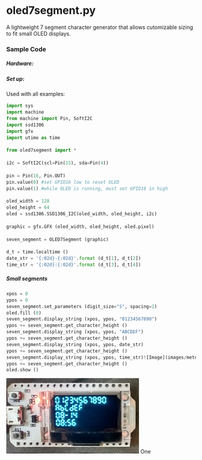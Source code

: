 # oled7segment.py

A lightweight 7 segment character generator that allows cutomizable sizing to fit small OLED displays.

### Sample Code

##### Hardware:

##### Set up:

Used with all examples:
```python
import sys
import machine
from machine import Pin, SoftI2C
import ssd1306
import gfx
import utime as time

from oled7segment import *

i2c = SoftI2C(scl=Pin(15), sda=Pin(4))

pin = Pin(16, Pin.OUT)
pin.value(0) #set GPIO16 low to reset OLED
pin.value(1) #while OLED is running, must set GPIO16 in high

oled_width = 128
oled_height = 64
oled = ssd1306.SSD1306_I2C(oled_width, oled_height, i2c)

graphic = gfx.GFX (oled_width, oled_height, oled.pixel)

seven_segment = OLED7Segment (graphic)

d_t = time.localtime ()
date_str = '{:02d}-{:02d}'.format (d_t[1], d_t[2])
time_str = '{:02d}:{:02d}'.format (d_t[3], d_t[4])
```

##### Small segments
```python
xpos = 0
ypos = 0
seven_segment.set_parameters (digit_size="S", spacing=2)
oled.fill (0)
seven_segment.display_string (xpos, ypos, "01234567890")
ypos += seven_segment.get_character_height ()   
seven_segment.display_string (xpos, ypos, "ABCDEF")
ypos += seven_segment.get_character_height ()
seven_segment.display_string (xpos, ypos, date_str)
ypos += seven_segment.get_character_height ()
seven_segment.display_string (xpos, ypos, time_str)![Image](images/meters.png) One 
ypos += seven_segment.get_character_height ()
oled.show ()
```
![Image](images/GitHub2.jpg) One 
